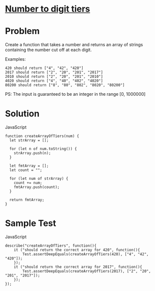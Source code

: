 # [Number to digit tiers](https://www.codewars.com/kata/586bca7fa44cfc833e00005c)

# Problem

Create a function that takes a number and returns an array of strings containing the number cut off at each digit.

Examples:

```JS
420 should return ["4", "42", "420"]
2017 should return ["2", "20", "201", "2017"]
2010 should return ["2", "20", "201", "2010"]
4020 should return ["4", "40", "402", "4020"]
80200 should return ["8", "80", "802", "8020", "80200"]
```

PS: The input is guaranteed to be an integer in the range [0, 1000000]

# Solution

JavaScript

```JS
function createArrayOfTiers(num) {
  let strArray = [];

  for (let n of num.toString()) {
    strArray.push(n);
  }

  let fmtArray = [];
  let count = "";

  for (let num of strArray) {
    count += num;
    fmtArray.push(count);
  }

  return fmtArray;
}
```

# Sample Test

JavaScript

```JS
describe("createArrayOfTiers", function(){
    it ("should return the correct array for 420", function(){
        Test.assertDeepEquals(createArrayOfTiers(420), ["4", "42", "420"]);
    });
    it ("should return the correct array for 2017", function(){
        Test.assertDeepEquals(createArrayOfTiers(2017), ["2", "20", "201", "2017"]);
    });
});
```
